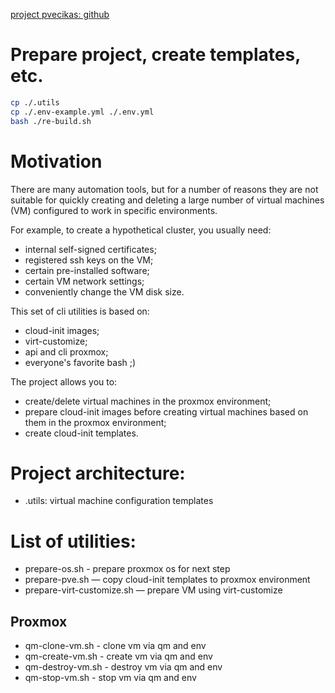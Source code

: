 
[project pvecikas: github](https://github.com/mcdir/pvecikas/)


# Prepare project, create templates, etc.

```bash
cp ./.utils 
cp ./.env-example.yml ./.env.yml
bash ./re-build.sh
```

# Motivation

There are many automation tools, but for a number of reasons they are not suitable for quickly creating and deleting a large number 
of virtual machines (VM) configured to work in specific environments.

For example, to create a hypothetical cluster, you usually need:
- internal self-signed certificates;
- registered ssh keys on the VM;
- certain pre-installed software;
- certain VM network settings;
- conveniently change the VM disk size.

This set of cli utilities is based on:
- cloud-init images;
- virt-customize;
- api and cli proxmox;
- everyone's favorite bash ;)

The project allows you to:
- create/delete virtual machines in the proxmox environment;
- prepare cloud-init images before creating virtual machines based on them in the proxmox environment;
- create cloud-init templates.

# Project architecture:

- .utils: virtual machine configuration templates

# List of utilities:
- prepare-os.sh - prepare proxmox os for next step
- prepare-pve.sh — copy cloud-init templates to proxmox environment
- prepare-virt-customize.sh — prepare VM using virt-customize

## Proxmox
- qm-clone-vm.sh - clone vm via qm and env
- qm-create-vm.sh - create vm via qm and env
- qm-destroy-vm.sh - destroy vm via qm and env
- qm-stop-vm.sh - stop vm via qm and env
